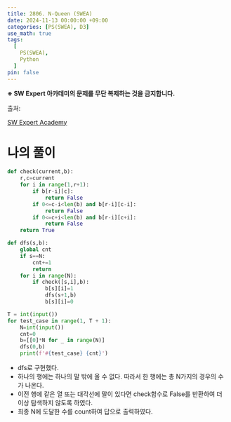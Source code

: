 ```yaml
---
title: 2806. N-Queen (SWEA)
date: 2024-11-13 00:00:00 +09:00
categories: [PS(SWEA), D3]
use_math: true
tags:
  [
    PS(SWEA),
    Python
  ]
pin: false
---
```


**※ SW Expert 아카데미의 문제를 무단 복제하는 것을 금지합니다.**

출처: 

[SW Expert Academy](https://swexpertacademy.com/main/code/problem/problemDetail.do?problemLevel=3&contestProbId=AV7GKs06AU0DFAXB&categoryId=AV7GKs06AU0DFAXB&categoryType=CODE&problemTitle=&orderBy=RECOMMEND_COUNT&selectCodeLang=PYTHON&select-1=3&pageSize=10&pageIndex=1)

# 나의 풀이

```python
def check(current,b):
    r,c=current
    for i in range(1,r+1):
        if b[r-i][c]:
            return False
        if 0<=c-i<len(b) and b[r-i][c-i]:
            return False
        if 0<=c+i<len(b) and b[r-i][c+i]:
            return False
    return True

def dfs(s,b):
    global cnt
    if s==N:
        cnt+=1
        return
    for i in range(N):
        if check([s,i],b):
            b[s][i]=1
            dfs(s+1,b)
            b[s][i]=0

T = int(input())
for test_case in range(1, T + 1):
    N=int(input())
    cnt=0
    b=[[0]*N for _ in range(N)]
    dfs(0,b)
    print(f'#{test_case} {cnt}')
```

- dfs로 구현했다.
- 하나의 행에는 하나의 말 밖에 올 수 없다. 따라서 한 행에는 총 N가지의 경우의 수가 나온다.
- 이전 행에 같은 열 또는 대각선에 말이 있다면 check함수로 False를 반환하여 더 이상 탐색하지 않도록 하였다.
- 최종 N에 도달한 수를 count하여 답으로 출력하였다.